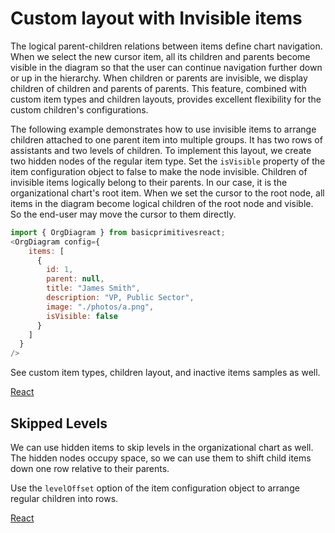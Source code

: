 # Custom layout with Invisible items
The logical parent-children relations between items define chart navigation. When we select the new cursor item, all its children and parents become visible in the diagram so that the user can continue navigation further down or up in the hierarchy. When children or parents are invisible, we display children of children and parents of parents. This feature, combined with custom item types and children layouts, provides excellent flexibility for the custom children's configurations.

The following example demonstrates how to use invisible items to arrange children attached to one parent item into multiple groups. It has two rows of assistants and two levels of children. To implement this layout, we create two hidden nodes of the regular item type. Set the `isVisible` property of the item configuration object to false to make the node invisible.  Children of invisible items logically belong to their parents. In our case, it is the organizational chart's root item. When we set the cursor to the root node, all items in the diagram become logical children of the root node and visible. So the end-user may move the cursor to them directly.

```JavaScript
import { OrgDiagram } from basicprimitivesreact;
<OrgDiagram config={
    items: [
      {
        id: 1,
        parent: null,
        title: "James Smith",
        description: "VP, Public Sector",
        image: "./photos/a.png",
        isVisible: false
      }
    ]
  }
/>
```

See custom item types, children layout, and inactive items samples as well. 

[React](../src/Samples/CustomLayoutWithInvisibleItems.jsx)

## Skipped Levels

We can use hidden items to skip levels in the organizational chart as well. The hidden nodes occupy space, so we can use them to shift child items down one row relative to their parents. 

Use the `levelOffset` option of the item configuration object to arrange regular children into rows.

[React](../src/Samples/SkippedLevels.jsx)

